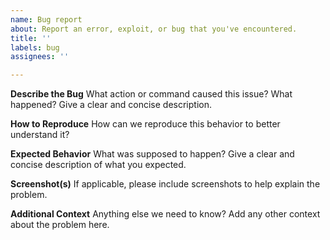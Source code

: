 ```yaml
---
name: Bug report
about: Report an error, exploit, or bug that you've encountered.
title: ''
labels: bug
assignees: ''

---
```


**Describe the Bug**
What action or command caused this issue? What happened? Give a clear and concise description.

**How to Reproduce**
How can we reproduce this behavior to better understand it?

**Expected Behavior**
What was supposed to happen? Give a clear and concise description of what you expected.

**Screenshot(s)**
If applicable, please include screenshots to help explain the problem.

**Additional Context**
Anything else we need to know? Add any other context about the problem here.
